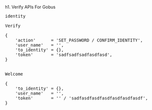 h1. Verify APIs For Gobus

<pre>
identity

Verify

{
	'action'      = 'SET_PASSWORD / CONFIRM_IDENTITY',
	'user_name'   = '', 
	'to_identity' = {},
	'token'       = 'sadfsadfsadfasdfasd',
}


Welcome

{
	'to_identity' = {},
	'user_name'   = '', 
	'token'       = '' / 'sadfasdfasdfasdfasdfasdfasdf',
}
</pre>